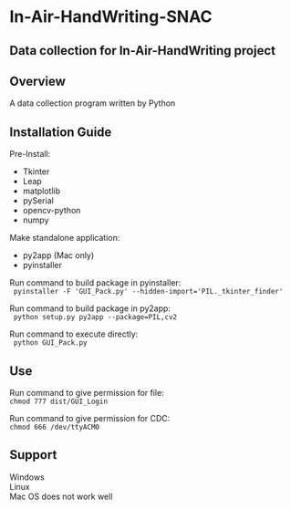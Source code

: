 # In-Air-HandWriting-SNAC

## Data collection for In-Air-HandWriting project

## Overview
A data collection program written by Python


## Installation Guide

Pre-Install:
* Tkinter
* Leap
* matplotlib
* pySerial
* opencv-python
* numpy

Make standalone application:
* py2app (Mac only)
* pyinstaller


Run command to build package in pyinstaller:\
``` pyinstaller -F 'GUI_Pack.py' --hidden-import='PIL._tkinter_finder'```

Run command to build package in py2app:\
``` python setup.py py2app --package=PIL,cv2```

Run command to execute directly:\
``` python GUI_Pack.py```

## Use

Run command to give permission for file:\
``` chmod 777 dist/GUI_Login ```

Run command to give permission for CDC:\
``` chmod 666 /dev/ttyACM0 ```


## Support
Windows\
Linux\
Mac OS does not work well